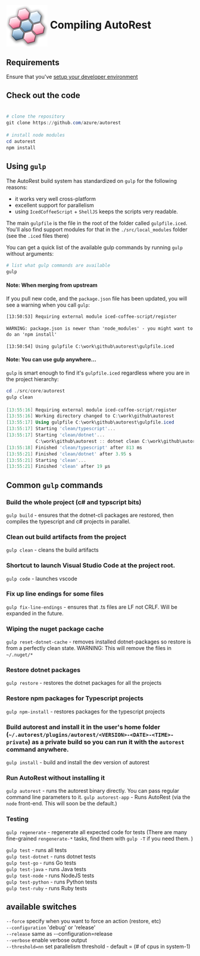 # <img align="center" src="../images/logo.png"> Compiling AutoRest

## Requirements 
Ensure that you've [setup your developer environment](./workstation.md)

## Check out the code 

``` powershell

# clone the repository
git clone https://github.com/azure/autorest 

# install node modules
cd autorest
npm install
```

## Using `gulp` 
The AutoRest build system has standardized on `gulp` for the following reasons:
  - it works very well cross-platform
  - excellent support for parallelism
  - using `IcedCoffeeScript` + `ShellJS` keeps the scripts very readable.

The main `gulpfile` is the file in the root of the folder called `gulpfile.iced`. You'll also find support modules for that in the `./src/local_modules` folder (see the `.iced` files there)

You can get a quick list of the available gulp commands by running `gulp` without arguments:

``` powershell
# list what gulp commands are available
gulp
```

#### Note: When merging from upstream
If you pull new code, and the `package.json` file has been updated, you will see a warning when you call `gulp`:

```
[13:50:53] Requiring external module iced-coffee-script/register

WARNING: package.json is newer than 'node_modules' - you might want to do an 'npm install'

[13:50:54] Using gulpfile C:\work\github\autorest\gulpfile.iced
```

#### Note: You can use gulp anywhere...

`gulp` is smart enough to find it's `gulpfile.iced` regardless where you are in the project hierarchy:

``` powershell
cd ./src/core/autorest
gulp clean

[13:55:16] Requiring external module iced-coffee-script/register
[13:55:16] Working directory changed to C:\work\github\autorest
[13:55:17] Using gulpfile C:\work\github\autorest\gulpfile.iced
[13:55:17] Starting 'clean/typescript'...
[13:55:17] Starting 'clean/dotnet'...
           C:\work\github\autorest :: dotnet clean C:\work\github\autorest/AutoRest.sln /nologo
[13:55:18] Finished 'clean/typescript' after 813 ms
[13:55:21] Finished 'clean/dotnet' after 3.95 s
[13:55:21] Starting 'clean'...
[13:55:21] Finished 'clean' after 19 μs
```

## Common `gulp` commands

### Build the whole project (c# and typscript bits)
`gulp build` - ensures that the dotnet-cli packages are restored, then compiles the typescript and c# projects in parallel.

### Clean out build artifacts from the project
`gulp clean` - cleans the build artifacts

### Shortcut to launch Visual Studio Code at the project root.
`gulp code` - launches vscode

### Fix up line endings for some files
`gulp fix-line-endings` - ensures that .ts files are LF not CRLF. Will be expanded in the future.

### Wiping the nuget package cache 
`gulp reset-dotnet-cache` - removes installed dotnet-packages so restore is from a perfectly clean state. WARNING: This will remove the files in `~/.nuget/*`

### Restore dotnet packages 
`gulp restore` - restores the dotnet packages for all the projects

### Restore npm packages for Typescript projects
`gulp npm-install` - restores packages for the typescript projects

### Build autorest and install it in the user's home folder (`~/.autorest/plugins/autorest/<VERSION>-<DATE>-<TIME>-private`) as a private build so you can run it with the `autorest` command anywhere.
`gulp install` - build and install the dev version of autorest

### Run AutoRest without installing it
`gulp autorest` - runs the autorest binary directly. You can pass regular command line parameters to it.
`gulp autorest-app` - Runs AutoRest (via the `node` front-end. This will soon be the default.)

### Testing 
`gulp regenerate` - regenerate all expected code for tests (There are many fine-grained `rengenerate-*` tasks, find them with `gulp -T` if you need them. )

`gulp test` - runs all tests<br>
`gulp test-dotnet` - runs dotnet tests<br>
`gulp test-go` - runs Go tests<br>
`gulp test-java` - runs Java tests<br>
`gulp test-node` - runs NodeJS tests<br>
`gulp test-python` - runs Python tests<br>
`gulp test-ruby` - runs Ruby tests<br>

## available switches

`--force`          specify when you want to force an action (restore, etc)<br>
`--configuration`  'debug' or 'release'<br>
`--release`        same as --configuration=release<br>
`--verbose`        enable verbose output<br>
`--threshold=nn`   set parallelism threshold - default = (# of cpus in system-1)<br>

